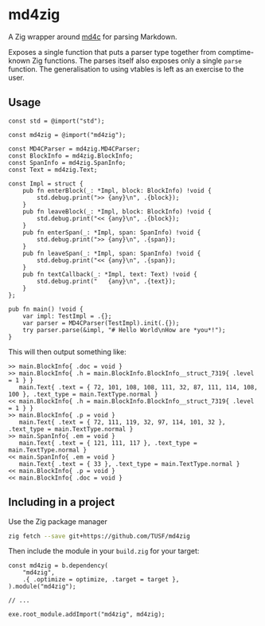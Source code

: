 # md4zig

A Zig wrapper around [md4c](https://github.com/mity/md4c) for parsing Markdown.

Exposes a single function that puts a parser type together from comptime-known Zig functions. The parses itself also exposes only a single `parse` function. The generalisation to using vtables is left as an exercise to the user.

## Usage

```zig
const std = @import("std");

const md4zig = @import("md4zig");

const MD4CParser = md4zig.MD4CParser;
const BlockInfo = md4zig.BlockInfo;
const SpanInfo = md4zig.SpanInfo;
const Text = md4zig.Text;

const Impl = struct {
    pub fn enterBlock(_: *Impl, block: BlockInfo) !void {
        std.debug.print(">> {any}\n", .{block});
    }
    pub fn leaveBlock(_: *Impl, block: BlockInfo) !void {
        std.debug.print("<< {any}\n", .{block});
    }
    pub fn enterSpan(_: *Impl, span: SpanInfo) !void {
        std.debug.print(">> {any}\n", .{span});
    }
    pub fn leaveSpan(_: *Impl, span: SpanInfo) !void {
        std.debug.print("<< {any}\n", .{span});
    }
    pub fn textCallback(_: *Impl, text: Text) !void {
        std.debug.print("   {any}\n", .{text});
    }
};

pub fn main() !void {
    var impl: TestImpl = .{};
    var parser = MD4CParser(TestImpl).init(.{});
    try parser.parse(&impl, "# Hello World\nHow are *you*!");
}
```

This will then output something like:

```
>> main.BlockInfo{ .doc = void }
>> main.BlockInfo{ .h = main.BlockInfo.BlockInfo__struct_7319{ .level = 1 } }
   main.Text{ .text = { 72, 101, 108, 108, 111, 32, 87, 111, 114, 108, 100 }, .text_type = main.TextType.normal }
<< main.BlockInfo{ .h = main.BlockInfo.BlockInfo__struct_7319{ .level = 1 } }
>> main.BlockInfo{ .p = void }
   main.Text{ .text = { 72, 111, 119, 32, 97, 114, 101, 32 }, .text_type = main.TextType.normal }
>> main.SpanInfo{ .em = void }
   main.Text{ .text = { 121, 111, 117 }, .text_type = main.TextType.normal }
<< main.SpanInfo{ .em = void }
   main.Text{ .text = { 33 }, .text_type = main.TextType.normal }
<< main.BlockInfo{ .p = void }
<< main.BlockInfo{ .doc = void }
```

## Including in a project

Use the Zig package manager

```bash
zig fetch --save git+https://github.com/TUSF/md4zig
```

Then include the module in your `build.zig` for your target:

```zig
const md4zig = b.dependency(
    "md4zig",
    .{ .optimize = optimize, .target = target },
).module("md4zig");

// ...

exe.root_module.addImport("md4zig", md4zig);
```
